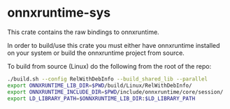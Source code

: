 # onnxruntime-sys

This crate contains the raw bindings to onnxruntime.

In order to build/use this crate you must either have onnxruntime installed on
your system or build the onnxruntime project from source.

To build from source (Linux) do the following from the root of the repo:

```bash
./build.sh --config RelWithDebInfo --build_shared_lib --parallel
export ONNXRUNTIME_LIB_DIR=$PWD/build/Linux/RelWithDebInfo/
export ONNXRUNTIME_INCLUDE_DIR=$PWD/include/onnxruntime/core/session/
export LD_LIBRARY_PATH=$ONNXRUNTIME_LIB_DIR:$LD_LIBRARY_PATH
```

